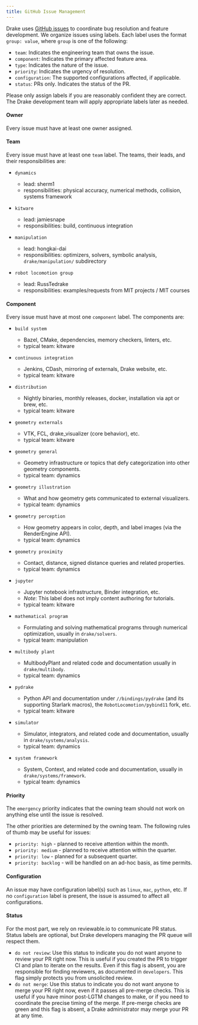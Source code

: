 ```yaml
---
title: GitHub Issue Management
---
```


Drake uses [GitHub issues](https://github.com/RobotLocomotion/drake/issues)
to coordinate bug resolution and feature development. We organize issues using
labels.  Each label uses the format ``group: value``, where ``group`` is one
of the following:

* ``team``: Indicates the engineering team that owns the issue.
* ``component``: Indicates the primary affected feature area.
* ``type``: Indicates the nature of the issue.
* ``priority``: Indicates the urgency of resolution.
* ``configuration``: The supported configurations affected, if applicable.
* ``status``: PRs only.  Indicates the status of the PR.

Please only assign labels if you are reasonably confident they are correct.
The Drake development team will apply appropriate labels later as needed.

#### Owner

Every issue must have at least one owner assigned.

#### Team

Every issue must have at least one ``team`` label. The teams, their leads, and
their responsibilities are:

* ``dynamics``
  * lead: sherm1
  * responsibilities: physical accuracy, numerical methods, collision,
  systems framework

* ``kitware``
  * lead: jamiesnape
  * responsibilities: build, continuous integration

* ``manipulation``
  * lead: hongkai-dai
  * responsibilities: optimizers, solvers, symbolic analysis,
  ``drake/manipulation/`` subdirectory

* ``robot locomotion group``
  * lead: RussTedrake
  * responsibilities: examples/requests from MIT projects / MIT courses

#### Component

Every issue must have at most one ``component`` label. The components are:

* ``build system``
  * Bazel, CMake, dependencies, memory checkers, linters, etc.
  * typical team: kitware

* ``continuous integration``
  * Jenkins, CDash, mirroring of externals, Drake website, etc.
  * typical team: kitware

* ``distribution``
  * Nightly binaries, monthly releases, docker, installation
  via apt or brew, etc.
  * typical team: kitware

* ``geometry externals``
  * VTK, FCL, drake_visualizer (core behavior), etc.
  * typical team: kitware

* ``geometry general``
  * Geometry infrastructure or topics that defy categorization into other geometry
  components.
  * typical team: dynamics

* ``geometry illustration``
  * What and how geometry gets communicated to external visualizers.
  * typical team: dynamics

* ``geometry perception``
  * How geometry appears in color, depth, and label images (via the RenderEngine API).
  * typical team: dynamics

* ``geometry proximity``
  * Contact, distance, signed distance queries and related properties.
  * typical team: dynamics

* ``jupyter``
  * Jupyter notebook infrastructure, Binder integration, etc.
  * *Note*: This label does not imply content authoring for tutorials.
  * typical team: kitware

* ``mathematical program``
  * Formulating and solving mathematical programs through numerical optimization,
  usually in ``drake/solvers``.
  * typical team: manipulation

* ``multibody plant``
  * MultibodyPlant and related code and documentation
  usually in ``drake/multibody``.
  * typical team: dynamics

* ``pydrake``
  * Python API and documentation under ``//bindings/pydrake`` (and
  its supporting Starlark macros), the ``RobotLocomotion/pybind11`` fork, etc.
  * typical team: kitware

* ``simulator``
  * Simulator, integrators, and related code and documentation,
  usually in ``drake/systems/analysis``.
  * typical team: dynamics

* ``system framework``
  * System, Context, and related code and documentation,
  usually in ``drake/systems/framework``.
  * typical team: dynamics

#### Priority

The ``emergency`` priority indicates that the owning team should not work
on anything else until the issue is resolved.

The other priorities are determined by the owning team. The following rules of
thumb may be useful for issues:

* ``priority: high`` - planned to receive attention within the month.
* ``priority: medium`` - planned to receive attention within the quarter.
* ``priority: low`` - planned for a subsequent quarter.
* ``priority: backlog`` - will be handled on an ad-hoc basis, as time permits.

#### Configuration

An issue may have configuration label(s) such as ``linux``, ``mac``,
``python``, etc.  If no ``configuration`` label is present, the issue is
assumed to affect all configurations.

#### Status

For the most part, we rely on reviewable.io to communicate PR status.
Status labels are optional, but Drake developers managing the PR queue
will respect them.

* ``do not review``: Use this status to indicate you do not want anyone to
  review your PR right now. This is useful if you created the PR to trigger
  CI and plan to iterate on the results. Even if this flag is absent, you
  are responsible for finding reviewers, as documented in `developers`.
  This flag simply protects you from unsolicited review.
* ``do not merge``: Use this status to indicate you do not want anyone to
  merge your PR right now, even if it passes all pre-merge checks. This is
  useful if you have minor post-LGTM changes to make, or if you need to
  coordinate the precise timing of the merge. If pre-merge checks are green
  and this flag is absent, a Drake administrator may merge your PR at any
  time.

